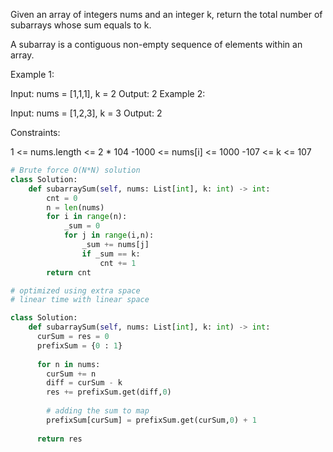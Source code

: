 Given an array of integers nums and an integer k, return the total number of subarrays whose sum equals to k.

A subarray is a contiguous non-empty sequence of elements within an array.

Example 1:

Input: nums = [1,1,1], k = 2
Output: 2
Example 2:

Input: nums = [1,2,3], k = 3
Output: 2
 

Constraints:

1 <= nums.length <= 2 * 104
-1000 <= nums[i] <= 1000
-107 <= k <= 107

```python 
# Brute force O(N*N) solution 
class Solution:
    def subarraySum(self, nums: List[int], k: int) -> int:
        cnt = 0 
        n = len(nums)
        for i in range(n):
            _sum = 0 
            for j in range(i,n):
                _sum += nums[j]
                if _sum == k:
                    cnt += 1
        return cnt

```

```python 
# optimized using extra space 
# linear time with linear space

class Solution:
    def subarraySum(self, nums: List[int], k: int) -> int:
      curSum = res = 0 
      prefixSum = {0 : 1}
      
      for n in nums:
        curSum += n 
        diff = curSum - k 
        res += prefixSum.get(diff,0)
        
        # adding the sum to map 
        prefixSum[curSum] = prefixSum.get(curSum,0) + 1
        
      return res
        

```